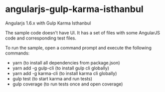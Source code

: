 # angularjs-gulp-karma-isthanbul
Angularjs 1.6.x with Gulp Karma Isthanbul

The sample code doesn't have UI. It has a set of files with some AngularJS code and corresponding test files.

To run the sample, open a command prompt and execute the following commands:

 -  yarn (to install all dependencies from package.json)
 -  yarn add -g gulp-cli (to install gulp cli globally)
 -  yarn add -g karma-cli (to install karma cli globally)
 -  gulp test (to start karma and run tests)
 -  gulp coverage (to run tests once and open coverage)